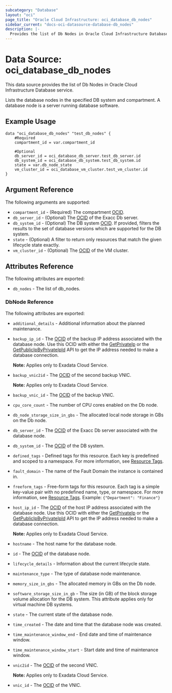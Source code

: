 ```yaml
---
subcategory: "Database"
layout: "oci"
page_title: "Oracle Cloud Infrastructure: oci_database_db_nodes"
sidebar_current: "docs-oci-datasource-database-db_nodes"
description: |-
  Provides the list of Db Nodes in Oracle Cloud Infrastructure Database service
---
```


# Data Source: oci_database_db_nodes
This data source provides the list of Db Nodes in Oracle Cloud Infrastructure Database service.

Lists the database nodes in the specified DB system and compartment. A database node is a server running database software.


## Example Usage

```hcl
data "oci_database_db_nodes" "test_db_nodes" {
	#Required
	compartment_id = var.compartment_id

	#Optional
	db_server_id = oci_database_db_server.test_db_server.id
	db_system_id = oci_database_db_system.test_db_system.id
	state = var.db_node_state
	vm_cluster_id = oci_database_vm_cluster.test_vm_cluster.id
}
```

## Argument Reference

The following arguments are supported:

* `compartment_id` - (Required) The compartment [OCID](https://docs.cloud.oracle.com/iaas/Content/General/Concepts/identifiers.htm).
* `db_server_id` - (Optional) The [OCID](https://docs.cloud.oracle.com/iaas/Content/General/Concepts/identifiers.htm) of the Exacc Db server.
* `db_system_id` - (Optional) The DB system [OCID](https://docs.cloud.oracle.com/iaas/Content/General/Concepts/identifiers.htm). If provided, filters the results to the set of database versions which are supported for the DB system.
* `state` - (Optional) A filter to return only resources that match the given lifecycle state exactly.
* `vm_cluster_id` - (Optional) The [OCID](https://docs.cloud.oracle.com/iaas/Content/General/Concepts/identifiers.htm) of the VM cluster.


## Attributes Reference

The following attributes are exported:

* `db_nodes` - The list of db_nodes.

### DbNode Reference

The following attributes are exported:

* `additional_details` - Additional information about the planned maintenance.
* `backup_ip_id` - The [OCID](https://docs.cloud.oracle.com/iaas/Content/General/Concepts/identifiers.htm) of the backup IP address associated with the database node. Use this OCID with either the [GetPrivateIp](https://docs.cloud.oracle.com/iaas/api/#/en/iaas/20160918/PrivateIp/GetPrivateIp) or the [GetPublicIpByPrivateIpId](https://docs.cloud.oracle.com/iaas/api/#/en/iaas/20160918/PublicIp/GetPublicIpByPrivateIpId) API to get the IP address needed to make a database connection.

	**Note:** Applies only to Exadata Cloud Service. 
* `backup_vnic2id` - The [OCID](https://docs.cloud.oracle.com/iaas/Content/General/Concepts/identifiers.htm) of the second backup VNIC.

	**Note:** Applies only to Exadata Cloud Service. 
* `backup_vnic_id` - The [OCID](https://docs.cloud.oracle.com/iaas/Content/General/Concepts/identifiers.htm) of the backup VNIC.
* `cpu_core_count` - The number of CPU cores enabled on the Db node.
* `db_node_storage_size_in_gbs` - The allocated local node storage in GBs on the Db node.
* `db_server_id` - The [OCID](https://docs.cloud.oracle.com/iaas/Content/General/Concepts/identifiers.htm) of the Exacc Db server associated with the database node.
* `db_system_id` - The [OCID](https://docs.cloud.oracle.com/iaas/Content/General/Concepts/identifiers.htm) of the DB system.
* `defined_tags` - Defined tags for this resource. Each key is predefined and scoped to a namespace. For more information, see [Resource Tags](https://docs.cloud.oracle.com/iaas/Content/General/Concepts/resourcetags.htm). 
* `fault_domain` - The name of the Fault Domain the instance is contained in.
* `freeform_tags` - Free-form tags for this resource. Each tag is a simple key-value pair with no predefined name, type, or namespace. For more information, see [Resource Tags](https://docs.cloud.oracle.com/iaas/Content/General/Concepts/resourcetags.htm).  Example: `{"Department": "Finance"}` 
* `host_ip_id` - The [OCID](https://docs.cloud.oracle.com/iaas/Content/General/Concepts/identifiers.htm) of the host IP address associated with the database node. Use this OCID with either the  [GetPrivateIp](https://docs.cloud.oracle.com/iaas/api/#/en/iaas/20160918/PrivateIp/GetPrivateIp) or the [GetPublicIpByPrivateIpId](https://docs.cloud.oracle.com/iaas/api/#/en/iaas/20160918/PublicIp/GetPublicIpByPrivateIpId) API to get the IP address  needed to make a database connection.

	**Note:** Applies only to Exadata Cloud Service. 
* `hostname` - The host name for the database node.
* `id` - The [OCID](https://docs.cloud.oracle.com/iaas/Content/General/Concepts/identifiers.htm) of the database node.
* `lifecycle_details` - Information about the current lifecycle state.
* `maintenance_type` - The type of database node maintenance.
* `memory_size_in_gbs` - The allocated memory in GBs on the Db node.
* `software_storage_size_in_gb` - The size (in GB) of the block storage volume allocation for the DB system. This attribute applies only for virtual machine DB systems. 
* `state` - The current state of the database node.
* `time_created` - The date and time that the database node was created.
* `time_maintenance_window_end` - End date and time of maintenance window.
* `time_maintenance_window_start` - Start date and time of maintenance window.
* `vnic2id` - The [OCID](https://docs.cloud.oracle.com/iaas/Content/General/Concepts/identifiers.htm) of the second VNIC.

	**Note:** Applies only to Exadata Cloud Service. 
* `vnic_id` - The [OCID](https://docs.cloud.oracle.com/iaas/Content/General/Concepts/identifiers.htm) of the VNIC.


